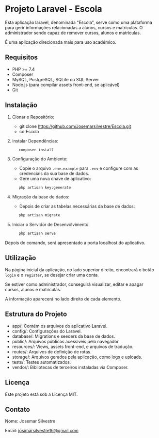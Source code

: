 # Projeto Laravel - Escola
Esta aplicação laravel, denominada "Escola", serve como uma plataforma para gerir informações relacionadas a alunos, cursos e matrículas. O administrador sendo capaz de remover cursos, alunos e matrículas.

É uma aplicação direcionada mais para uso académico.

## Requisitos
 - PHP >= 7.4
 - Composer
 - MySQL, PostgreSQL, SQLite ou SQL Server
 - Node.js (para compilar assets front-end, se aplicável)
 - Git

## Instalação
1. Clonar o Repositório:
   - git clone https://github.com/Josemarsilvestre/Escola.git
   - cd Escola

2. Instalar Dependências:
   ```bash
      composer install
   ```

3. Configuração do Ambiente:
   - Copie o arquivo `.env.example` para `.env` e configure com as credenciais da sua base de dados.
   - Gere uma nova chave de aplicativo:
   ```bash
      php artisan key:generate
   ```

4. Migração da base de dados:
   - Depois de criar as tabelas necessárias da base de dados:
   ```bash
      php artisan migrate
   ```

5. Iniciar o Servidor de Desenvolvimento:
   ```bash
      php artisan serve
   ```

Depois do comando, será apresentado a porta localhost do aplicativo.

## Utilização
Na página inicial da aplicação, no lado superior direito, encontrará o botão `login` e o `register`, se desejar criar uma conta.

Se estiver como administrador, conseguirá visualizar, editar e apagar cursos, alunos e matrículas.

A informação aparecerá no lado direito de cada elemento.

## Estrutura do Projeto
  - app/: Contém os arquivos do aplicativo Laravel.
  - config/: Configurações do Laravel.
  - database/: Migrations e seeders da base de dados.
  - public/: Arquivos públicos acessíveis pelo navegador.
  - resources/: Views, assets front-end, e arquivos de tradução.
  - routes/: Arquivos de definição de rotas.
  - storage/: Arquivos gerados pela aplicação, como logs e uploads.
  - tests/: Testes automatizados.
  - vendor/: Bibliotecas de terceiros instaladas via Composer.

## Licença
Este projeto está sob a Licença MIT.

## Contato
Nome: Josemar Silvestre

Email: josimarsilvestre16@gmail.com
